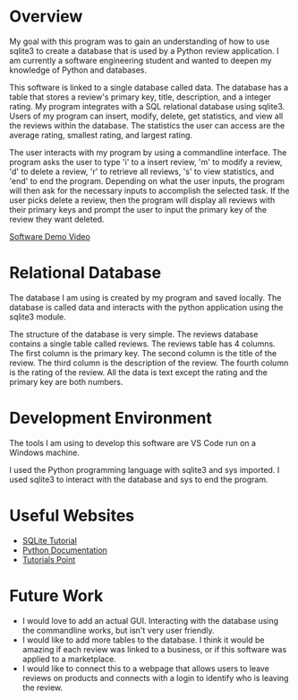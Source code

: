 # Overview

My goal with this program was to gain an understanding of how to use sqlite3 to create a database that is used by a Python review application. I am currently a 
software engineering student and wanted to deepen my knowledge of Python and databases.

This software is linked to a single database called data. The database has a table that stores a review's primary key, title, description, and a integer rating. 
My program integrates with a SQL relational database using sqlite3. Users of my program can insert, modify, delete, get statistics, and view all the reviews within 
the database. The statistics the user can access are the average rating, smallest rating, and largest rating. 

The user interacts with my program by using a commandline interface. The program asks the user to type 'i' to a insert review, 'm' to modify a review, 'd' to delete 
a review, 'r' to retrieve all reviews, 's' to view statistics, and 'end' to end the program. Depending on what the user inputs, the program will then ask for the 
necessary inputs to accomplish the selected task. If the user picks delete a review, then the program will display all reviews with their primary keys and prompt the user to input the
primary key of the review they want deleted.

[Software Demo Video](http://youtu.be/a16IqWIB_10?hd=1)

# Relational Database

The database I am using is created by my program and saved locally. The database is called data and interacts with the python application using the sqlite3 module.

The structure of the database is very simple. The reviews database contains a single table called reviews. The reviews table has 4 columns. The first 
column is the primary key. The second column is the title of the review. The third column is the description of the review. The fourth column is the rating of the review.
All the data is text except the rating and the primary key are both numbers. 

# Development Environment

The tools I am using to develop this software are VS Code run on a Windows machine.

I used the Python programming language with sqlite3 and sys imported. I used sqlite3 to interact with the database and sys to end the program.

# Useful Websites

* [SQLite Tutorial](https://www.sqlitetutorial.net)
* [Python Documentation](https://docs.python.org/3.8/library/sqlite3.html)
* [Tutorials Point](https://www.tutorialspoint.com/sqlite/sqlite_python.htm)

# Future Work

* I would love to add an actual GUI. Interacting with the database using the commandline works, but isn't very user friendly.
* I would like to add more tables to the database. I think it would be amazing if each review was linked to a business, or if this software was applied to a marketplace.
* I would like to connect this to a webpage that allows users to leave reviews on products and connects with a login to identify who is leaving the review.
